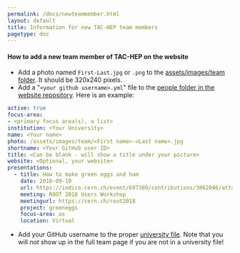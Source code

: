 ```yaml
---
permalink: /docs/newteammember.html
layout: default
title: Information for new TAC-HEP team members
pagetype: doc
---
```

#### How to add a new team member of TAC-HEP on the website

* Add a photo named `First-Last.jpg` or `.png` to the [assets/images/team folder](https://github.com/uwcms/tac-hep/tree/main/assets/images/team). It should be 320x240 pixels.
* Add a "`<your github username>.yml`" file to the [people folder in the website repository](https://github.com/uwcms/tac-hep/tree/main/_data/people). Here is an example:

```yml
active: true
focus-area:
- <primary focus area(s), a list>
institution: <Your University>
name: <Your name>
photo: /assets/images/team/<First name>-<Last name>.jpg
shortname: <Your GitHub user ID>
title: <Can be blank - will show a title under your picture>
website: <Optional, your website>
presentations:
  - title: How to make green eggs and ham
    date: 2018-09-10
    url: https://indico.cern.ch/event/697389/contributions/3062046/attachments/1712602/2761531/ROOT2018-Union.pdf
    meeting: ROOT 2018 Users Workshop
    meetingurl: https://cern.ch/root2018
    project: greeneggs
    focus-area: as
    location: Virtual
```

* Add your GitHub username to the proper [university file](https://github.com/uwcms/tac-hep/tac-hep/tree/main/_data/universities). Note that you will *not* show up in the full team page if you are not in a university file!

